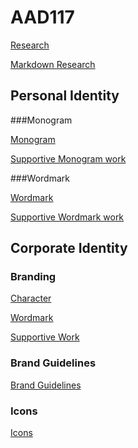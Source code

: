 # AAD117

[Research](http://ingahampton.github.io/AAD117-branding/AAD117-Research.html)

[Markdown Research](https://github.com/IngaHampton/AAD117-branding/blob/gh-pages/Uncommon-Knowledge.md)

## Personal Identity

###Monogram

[Monogram](https://www.flickr.com/photos/128425558@N08/16545416428/in/photostream/)

[Supportive Monogram work](https://www.flickr.com/photos/128425558@N08/sets/72157651166156802/)

###Wordmark

[Wordmark](https://www.flickr.com/photos/128425558@N08/16545569300/)

[Supportive Wordmark work](https://www.flickr.com/photos/128425558@N08/sets/72157648855334493/)

## Corporate Identity

### Branding

[Character](https://www.flickr.com/photos/128425558@N08/16681736098/in/photostream/)

[Wordmark](https://www.flickr.com/photos/128425558@N08/16246985894/in/photostream/)

[Supportive Work](https://www.flickr.com/photos/128425558@N08/sets/72157651445448951/)

### Brand Guidelines

[Brand Guidelines](http://ingahampton.github.io/AAD117-branding/corporate-brand-guidlines.html)

### Icons

[Icons](https://www.flickr.com/photos/128425558@N08/16808608257/)
